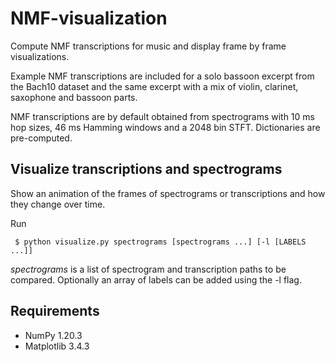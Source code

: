 # NMF-visualization
Compute NMF transcriptions for music and display frame by frame visualizations.

Example NMF transcriptions are included for a solo bassoon excerpt from the
Bach10 dataset and the same excerpt with a mix of violin, clarinet, saxophone
and bassoon parts.

NMF transcriptions are by default obtained from spectrograms with 10 ms hop
sizes, 46 ms Hamming windows and a 2048 bin STFT. Dictionaries are pre-computed.

## Visualize transcriptions and spectrograms
Show an animation of the frames of spectrograms or transcriptions and how they
change over time.

Run
```
 $ python visualize.py spectrograms [spectrograms ...] [-l [LABELS ...]]
```

_spectrograms_ is a list of spectrogram and transcription paths to be compared.
Optionally an array of labels can be added using the -l flag.

## Requirements
- NumPy 1.20.3
- Matplotlib 3.4.3
